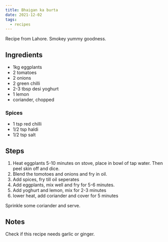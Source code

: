 ```yaml
---
title: Bhaigan ka burta
date: 2021-12-02
tags:
  - recipes
---
```


Recipe from Lahore. Smokey yummy goodness.

## Ingredients

- 1kg eggplants
- 2 tomatoes
- 2 onions
- 2 green chilli
- 2-3 tbsp desi yoghurt
- 1 lemon
- coriander, chopped

### Spices

- 1 tsp red chilli
- 1/2 tsp haldi
- 1/2 tsp salt

## Steps

1. Heat eggplants 5-10 minutes on stove, place in bowl of tap water. Then peel skin off and dice.
2. Blend the tomotoes and onions and fry in oil.
3. Add spices, fry till oil seperates
4. Add eggplants, mix well and fry for 5-6 minutes.
5. Add yoghurt and lemon, mix for 2-3 minutes
6. lower heat, add coriander and cover for 5 minutes

Sprinkle some coriander and serve.

## Notes

Check if this recipe needs garlic or ginger.
